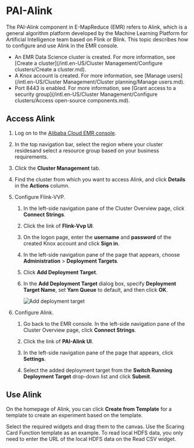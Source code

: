# PAI-Alink

The PAI-Alink component in E-MapReduce \(EMR\) refers to Alink, which is a general algorithm platform developed by the Machine Learning Platform for Artificial Intelligence team based on Flink or Blink. This topic describes how to configure and use Alink in the EMR console.

-   An EMR Data Science cluster is created. For more information, see [Create a cluster](/intl.en-US/Cluster Management/Configure clusters/Create a cluster.md).
-   A Knox account is created. For more information, see [Manage users](/intl.en-US/Cluster Management/Cluster planning/Manage users.md).
-   Port 8443 is enabled. For more information, see [Grant access to a security group](/intl.en-US/Cluster Management/Configure clusters/Access open-source components.md).

## Access Alink

1.  Log on to the [Alibaba Cloud EMR console](https://emr.console.aliyun.com/).

2.  In the top navigation bar, select the region where your cluster residesand select a resource group based on your business requirements.

3.  Click the **Cluster Management** tab.

4.  Find the cluster from which you want to access Alink, and click **Details** in the **Actions** column.

5.  Configure Flink-VVP.

    1.  In the left-side navigation pane of the Cluster Overview page, click **Connect Strings**.

    2.  Click the link of **Flink-Vvp UI**.

    3.  On the logon page, enter the **username** and **password** of the created Knox account and click **Sign in**.

    4.  In the left-side navigation pane of the page that appears, choose **Administration** \> **Deployment Targets**.

    5.  Click **Add Deployment Target**.

    6.  In the **Add Deployment Target** dialog box, specify **Deployment Target Name**, set **Yarn Queue** to default, and then click **OK**.

        ![Add deployment target](https://static-aliyun-doc.oss-cn-hangzhou.aliyuncs.com/assets/img/en-US/6955693061/p127001.png)

6.  Configure Alink.

    1.  Go back to the EMR console. In the left-side navigation pane of the Cluster Overview page, click **Connect Strings**.

    2.  Click the link of **PAI-Alink UI**.

    3.  In the left-side navigation pane of the page that appears, click **Settings**.

    4.  Select the added deployment target from the **Switch Running Deployment Target** drop-down list and click **Submit**.


## Use Alink

On the homepage of Alink, you can click **Create from Template** for a template to create an experiment based on the template.

Select the required widgets and drag them to the canvas. Use the Scaring Card Function template as an example. To read local HDFS data, you only need to enter the URL of the local HDFS data on the Read CSV widget.

